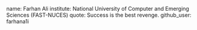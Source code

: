 name: Farhan Ali
institute: National University of Computer and Emerging Sciences (FAST-NUCES)
quote: Success is the best revenge.
github_user: farhana1i
